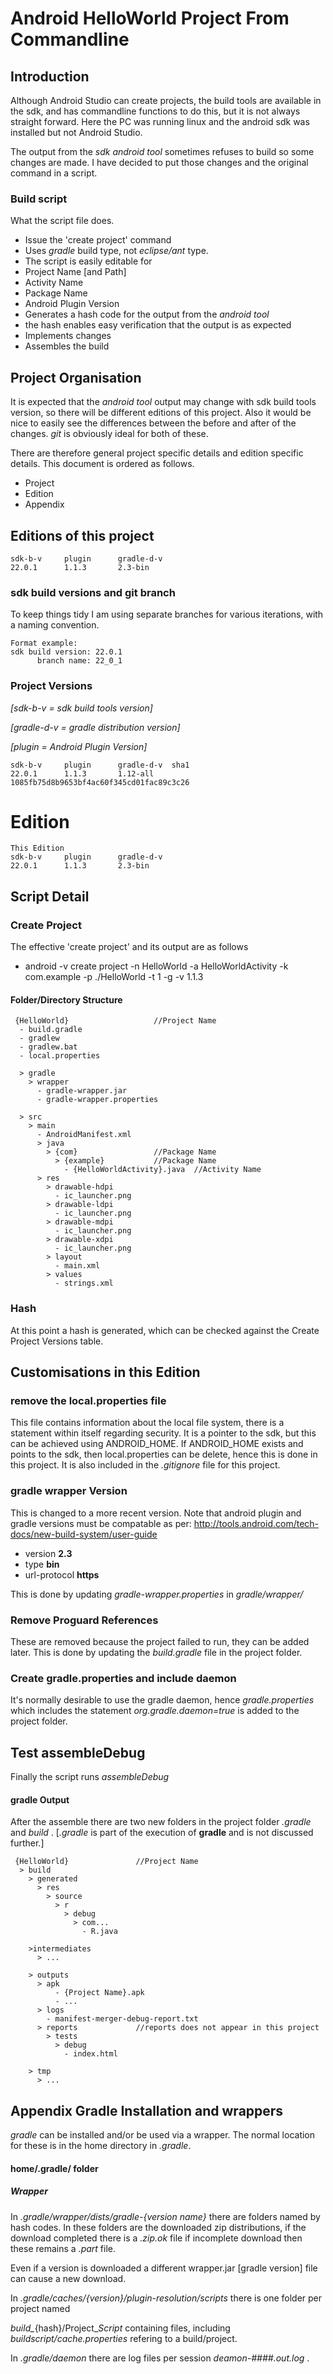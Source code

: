 
# Android HelloWorld Project From Commandline
## Introduction
Although Android Studio can create projects, the build tools are available in the sdk, and has commandline functions to do this, but it is not always straight forward. Here the PC was running linux and the android sdk was installed but not Android Studio. 

The output from the _sdk android tool_ sometimes refuses to build so some changes are made. I have decided to put those changes and the original command in a script.


### Build script
What the script file does.
- Issue the 'create project' command
 - Uses _gradle_ build type, not _eclipse/ant_ type.
- The script is easily editable for
 - Project Name [and Path]
 - Activity Name 
 - Package Name
 - Android Plugin Version
- Generates a hash code for the output from the _android tool_
 - the hash enables easy verification that the output is as expected
- Implements changes
- Assembles the build 

## Project Organisation
It is expected that the _android tool_ output may change with sdk build tools version, so there will be different editions of this project. Also it would be nice to easily see the differences between the before and after of the changes. _git_ is obviously ideal for both of these.

There are therefore general project specific details and edition specific details. This document is ordered as follows.
- Project
- Edition
- Appendix

## Editions of this project
	sdk-b-v     plugin      gradle-d-v
    22.0.1      1.1.3       2.3-bin



### sdk build versions and git branch
To keep things tidy I am using separate branches for various iterations, with a naming convention.

	Format example:
	sdk build version: 22.0.1
	      branch name: 22_0_1

### Project Versions
_[sdk-b-v = sdk build tools version]_

_[gradle-d-v = gradle distribution version]_

_[plugin = Android Plugin Version]_

    sdk-b-v     plugin      gradle-d-v  sha1
    22.0.1      1.1.3       1.12-all    1085fb75d8b9653bf4ac60f345cd01fac89c3c26


# Edition
    This Edition
    sdk-b-v     plugin      gradle-d-v
    22.0.1      1.1.3       2.3-bin
## Script Detail
### Create Project
The effective 'create project' and its output are as follows

- android -v   create project  -n HelloWorld  -a HelloWorldActivity  -k com.example  -p ./HelloWorld  -t 1  -g -v 1.1.3

#### Folder/Directory Structure

     {HelloWorld}                   //Project Name
	  - build.gradle
	  - gradlew
	  - gradlew.bat
	  - local.properties
	  
	  > gradle
	    > wrapper
	      - gradle-wrapper.jar
	      - gradle-wrapper.properties

	  > src
	    > main
          - AndroidManifest.xml
	      > java
	        > {com}                 //Package Name
	          > {example}           //Package Name
                - {HelloWorldActivity}.java  //Activity Name
	      > res
	        > drawable-hdpi
	          - ic_launcher.png
	        > drawable-ldpi
	          - ic_launcher.png
	        > drawable-mdpi
	          - ic_launcher.png
	        > drawable-xdpi
	          - ic_launcher.png
            > layout
              - main.xml
            > values
              - strings.xml
     
### Hash         
At this point a hash is generated, which can be checked against the Create Project Versions table.

## Customisations in this Edition

### remove the local.properties file
This file contains information about the local file system, there is a statement within itself regarding security. It is a pointer to the sdk, but this can be achieved using ANDROID\_HOME. If ANDROID\_HOME exists and points to the sdk, then local.properties can be delete, hence this is done in this project. It is also included in the _.gitignore_ file for this project.

### gradle wrapper Version
This is changed to a more recent version.
Note that android plugin and gradle versions must be compatable as per:
http://tools.android.com/tech-docs/new-build-system/user-guide

- version __2.3__ 
- type __bin__ 
- url-protocol __https__

This is done by updating _gradle-wrapper.properties_ in _gradle/wrapper/_ 

### Remove Proguard References
These are removed because the project failed to run, they can be added later.
This is done by updating the _build.gradle_ file in the project folder.

### Create gradle.properties and include daemon
It's normally desirable to use the gradle daemon, hence
_gradle.properties_ which includes the statement _org.gradle.daemon=true_
is added to the project folder.


## Test assembleDebug
Finally the script runs _assembleDebug_


#### gradle Output
After the assemble there are two new folders in the project folder
_.gradle_ and _build_ . [_.gradle_ is part of the execution of __gradle__ and is not discussed further.] 

     {HelloWorld}               //Project Name
      > build
        > generated
          > res
            > source
              > r
                > debug
                  > com...
                    - R.java
                    
        >intermediates
          > ...
                     
        > outputs
          > apk
              - {Project Name}.apk 
              - ... 
          > logs
            - manifest-merger-debug-report.txt
          > reports             //reports does not appear in this project
            > tests
              > debug
                - index.html
                
        > tmp
          > ...
              

## Appendix Gradle Installation and wrappers
_gradle_ can be installed and/or be used via a wrapper.
The normal location for these is in the home directory in _.gradle_.

              
#### home/.gradle/ folder
##### Wrapper
In _.gradle/wrapper/dists/gradle-{version name}_ there are folders named by hash codes. In these folders are the downloaded zip distributions, if the download completed there is a _.zip.ok_ file if incomplete download then these remains a _.part_ file.

Even if a version is downloaded a different wrapper.jar [gradle version] file can cause a new download.

In _.gradle/caches/{version}/plugin-resolution/scripts_
there is one folder per project named 

*build\_*{hash}/Project\_*Script* containing files, including _buildscript/cache.properties_ refering to a build/project.

In _.gradle/daemon_ there are log files per session _deamon-####.out.log_ .




